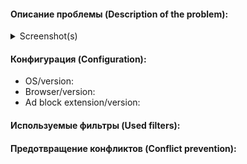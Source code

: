 
<!-- Заголовок отчёта должен содержать только имя сайта (без http(s)://, www и прочего), ничего иного в заголовке указывать не нужно. The issue title should contain only the site name (without http(s)://, www, etc.), nothing else needs to be specified in the title. -->

#### Описание проблемы (Description of the problem):

<!-- Обязательно укажите точный URL-адрес страницы. Чтобы предотвратить отслеживание и сделать его кликабельным, оберните URL-адрес страницы в тег кода. Be sure to include the exact URL of the page. To prevent tracking and make it clickable, wrap the page URL in a code tag. -->

<!-- Используйте предупреждение "NSFW", если это необходимо. Warn with "NSFW" where applicable. -->

<!-- Если проблема наблюдается только после выполнения определённых действий и условий, опишите их. If the problem occurs only after certain actions and conditions are met, describe them. -->

<details>
<summary>Screenshot(s)</summary>

<!-- Если необходимо добавить скриншот, скопируйте или перетащите картинку вместо этой строки. If you need to add a screenshot, copy or drag the picture instead of this line. -->

</details>

#### Конфигурация (Configuration):

- OS/version:
- Browser/version:
- Ad block extension/version:

#### Используемые фильтры (Used filters):

<!-- Перечислите активные фильтры или сделайте скриншот с их отображением. List active filters or take a screenshot showing them. -->

#### Предотвращение конфликтов (Conflict prevention):

<!-- Убедитесь, что вы используете только один блокировщик рекламы. Отключите NoScript, Ghostery, Disconnect, HTTPS Everywhere, Privacy Badger, и прочие подобные средства. Make sure you only use one ad blocker. Disable NoScript, Ghostery, Disconnect, HTTPS Everywhere, Privacy Badger, and other similar tools. -->